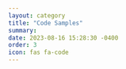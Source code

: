 ```yaml
---
layout: category
title: "Code Samples"
summary:
date: 2023-08-16 15:28:30 -0400
order: 3
icon: fas fa-code
---
```

